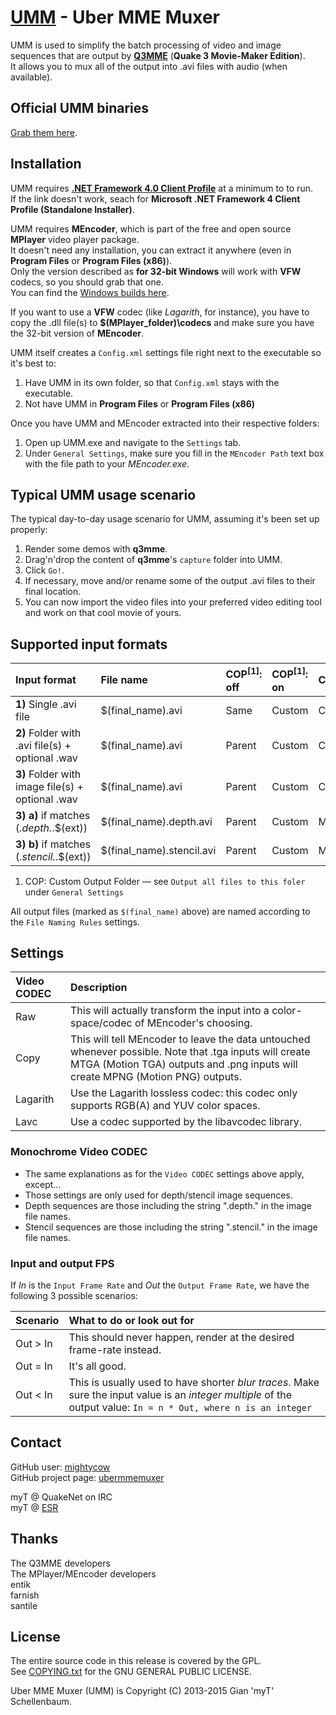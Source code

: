 # [UMM](https://github.com/mightycow/ubermmemuxer) - Uber MME Muxer

UMM is used to simplify the batch processing of video and image sequences that are output by [**Q3MME**](http://q3mme.proboards.com/) (**Quake 3 Movie-Maker Edition**).  
It allows you to mux all of the output into .avi files with audio (when available).

Official UMM binaries
---------------------

[Grab them here](http://giant.pourri.ch/snif.php?path=UMM/).

Installation
------------

UMM requires [**.NET Framework 4.0 Client Profile**](http://www.microsoft.com/en-us/download/details.aspx?id=24872) at a minimum to to run.  
If the link doesn't work, seach for **Microsoft .NET Framework 4 Client Profile (Standalone Installer)**.

UMM requires **MEncoder**, which is part of the free and open source **MPlayer** video player package.  
It doesn't need any installation, you can extract it anywhere (even in **Program Files** or **Program Files (x86)**).  
Only the version described as **for 32-bit Windows** will work with **VFW** codecs, so you should grab that one.  
You can find the [Windows builds here](http://mplayerwin.sourceforge.net/downloads.html).

If you want to use a **VFW** codec (like *Lagarith*, for instance), you have to copy the .dll file(s) to **$(MPlayer_folder)\codecs** and make sure you have the 32-bit version of **MEncoder**.

UMM itself creates a `Config.xml` settings file right next to the executable so it's best to:

1. Have UMM in its own folder, so that `Config.xml` stays with the executable.
2. Not have UMM in **Program Files** or **Program Files (x86)**

Once you have UMM and MEncoder extracted into their respective folders:

1. Open up UMM.exe and navigate to the `Settings` tab.
2. Under `General Settings`, make sure you fill in the `MEncoder Path` text box with the file path to your *MEncoder.exe*.

Typical UMM usage scenario
--------------------------

The typical day-to-day usage scenario for UMM, assuming it's been set up properly:

1. Render some demos with **q3mme**.
2. Drag'n'drop the content of **q3mme**'s `capture` folder into UMM.
3. Click `Go!`.
4. If necessary, move and/or rename some of the output .avi files to their final location.
5. You can now import the video files into your preferred video editing tool and work on that cool movie of yours.

Supported input formats
-----------------------

| Input format                                      | File name                 | COP<sup>[1]</sup>: off | COP<sup>[1]</sup>: on | CODEC used | Audio?
|:--------------------------------------------------|:--------------------------|:-------------------|:------------------|:-----------|:------------
| **1)**  Single .avi file                          | $(final_name).avi         | Same   | Custom | Color      | If available
| **2)**  Folder with .avi file(s) + optional .wav  | $(final_name).avi         | Parent | Custom | Color      | If available
| **3)**  Folder with image file(s) + optional .wav | $(final_name).avi         | Parent | Custom | Color      | If available
| **3) a)** if matches (*.depth.*.$(ext))           | $(final_name).depth.avi   | Parent | Custom | Monochrome | No
| **3) b)** if matches (*.stencil.*.$(ext))         | $(final_name).stencil.avi | Parent | Custom | Monochrome | No
1. COP: Custom Output Folder &mdash; see `Output all files to this foler` under `General Settings`

All output files (marked as `$(final_name)` above) are named according to the `File Naming Rules` settings.

Settings
--------

| Video CODEC | Description |
|:------------|:------------|
| Raw         | This will actually transform the input into a color-space/codec of MEncoder's choosing. |
| Copy        | This will tell MEncoder to leave the data untouched whenever possible. Note that .tga inputs will create MTGA (Motion TGA) outputs and .png inputs will create MPNG (Motion PNG) outputs. |
| Lagarith    | Use the Lagarith lossless codec: this codec only supports RGB(A) and YUV color spaces. |
| Lavc        | Use a codec supported by the libavcodec library. |

### Monochrome Video CODEC
* The same explanations as for the `Video CODEC` settings above apply, except...
* Those settings are only used for depth/stencil image sequences.
* Depth sequences are those including the string ".depth." in the image file names.
* Stencil sequences are those including the string ".stencil." in the image file names.

### Input and output FPS
If *In* is the `Input Frame Rate` and *Out* the `Output Frame Rate`, we have the following 3 possible scenarios:

| Scenario | What to do or look out for |
|:---------|:---------------------------|
| Out > In | This should never happen, render at the desired frame-rate instead. |
| Out = In | It's all good. |
| Out < In | This is usually used to have shorter *blur traces*. Make sure the input value is an *integer multiple* of the output value: `In = n * Out, where n is an integer` |

Contact
-------

GitHub user: [mightycow](https://github.com/mightycow)  
GitHub project page: [ubermmemuxer](https://github.com/mightycow/ubermmemuxer)

myT @ QuakeNet on IRC  
myT @ [ESR](http://esreality.com/?a=users&user_id=37287)

Thanks
------

The Q3MME developers  
The MPlayer/MEncoder developers  
entik  
farnish  
santile  

License
-------

The entire source code in this release is covered by the GPL.  
See [COPYING.txt](https://github.com/mightycow/ubermmemuxer/blob/master/COPYING.txt) for the GNU GENERAL PUBLIC LICENSE.

Uber MME Muxer (UMM) is Copyright (C) 2013-2015 Gian 'myT' Schellenbaum.
